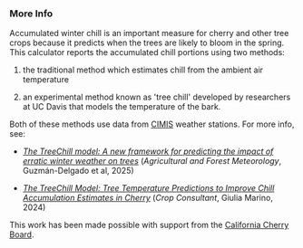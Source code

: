 ### More Info

Accumulated winter chill is an important measure for cherry and other tree crops because it predicts when the trees are likely to bloom in the spring. This calculator reports the accumulated chill portions using two methods:

1. the traditional method which estimates chill from the ambient air temperature

2. an experimental method known as 'tree chill' developed by researchers at UC Davis that models the temperature of the bark.  

Both of these methods use data from [CIMIS](https://cimis.water.ca.gov/) weather stations. For more info, see:

- [*The TreeChill model: A new framework for predicting the impact of erratic winter weather on trees*](https://doi.org/10.1016/j.agrformet.2025.110647) (*Agricultural and Forest Meteorology*, Guzmán-Delgado et al, 2025)

- [*The TreeChill Model: Tree Temperature Predictions to Improve Chill Accumulation Estimates in Cherry*](https://progressivecrop.com/2024/06/08/the-treechill-model-tree-temperature-predictions-to-improve-chill-accumulation-estimates-in-cherry/) (*Crop Consultant*, Giulia Marino, 2024)

This work has been made possible with support from the [California Cherry Board](https://calcherry.com/).